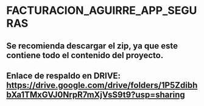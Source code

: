 # FACTURACION_AGUIRRE_APP_SEGURAS
## Se recomienda descargar el zip, ya que este contiene todo el contenido del proyecto.
## Enlace de respaldo en DRIVE: https://drive.google.com/drive/folders/1P5ZdibhbXa1TMxGVJ0NrpR7mXjVsS9t9?usp=sharing
